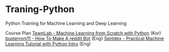 # Traning-Python
Python Training for Machine Learning and Deep Learning

Course Plan
[TeamLab - Machine Learning from Scratch with Python](https://github.com/TeamLab/machine_learning_from_scratch_with_python) (Kor)
[busterroni11 - How To Make A reddit Bot](https://www.youtube.com/watch?v=krTUf7BpTc0) (Eng)
[Sentdex - Practical Machine Learning Tutorial with Python Intro](https://www.youtube.com/watch?v=OGxgnH8y2NM&list=PLQVvvaa0QuDfKTOs3Keq_kaG2P55YRn5v) (Eng)
